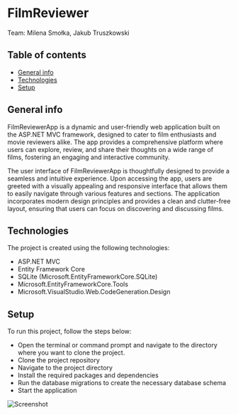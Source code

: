# FilmReviewer

Team: Milena Smołka, Jakub Truszkowski


## Table of contents
* [General info](#general-info)
* [Technologies](#technologies)
* [Setup](#setup)

## General info
FilmReviewerApp is a dynamic and user-friendly web application built on the ASP.NET MVC framework, designed to cater to film enthusiasts and movie reviewers alike. The app provides a comprehensive platform where users can explore, review, and share their thoughts on a wide range of films, fostering an engaging and interactive community.

The user interface of FilmReviewerApp is thoughtfully designed to provide a seamless and intuitive experience. Upon accessing the app, users are greeted with a visually appealing and responsive interface that allows them to easily navigate through various features and sections. The application incorporates modern design principles and provides a clean and clutter-free layout, ensuring that users can focus on discovering and discussing films.

## Technologies
The project is created using the following technologies:

* ASP.NET MVC
* Entity Framework Core
* SQLite (Microsoft.EntityFrameworkCore.SQLite)
* Microsoft.EntityFrameworkCore.Tools
* Microsoft.VisualStudio.Web.CodeGeneration.Design
	
## Setup
To run this project, follow the steps below:
* Open the terminal or command prompt and navigate to the directory where you want to clone the project.
* Clone the project repository
* Navigate to the project directory
* Install the required packages and dependencies
* Run the database migrations to create the necessary database schema
* Start the application

![Screenshot](https://user-images.githubusercontent.com/92380575/246480139-4b4a6dc8-b072-4c6c-a498-e280fb5336b3.png)


